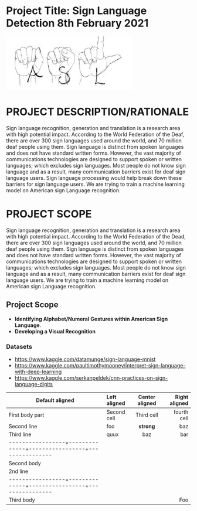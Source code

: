 # Project Title: Sign Language Detection                                          8th February 2021

![asl_asl_studies](Images/asl_asl_studies.jpg)

# PROJECT DESCRIPTION/RATIONALE
Sign language recognition, generation and translation is a research area with high potential impact. According to the World Federation of the Deaf, there are over 300 sign languages used around the world, and 70 million deaf people using them. Sign language is distinct from spoken languages and does not have standard written forms. However, the vast majority of communications technologies are designed to support spoken or written languages; which excludes sign languages. Most people do not know sign language and as a result, many communication barriers exist for deaf sign language users. Sign language processing would help break down these barriers for sign language users. We are trying to train a machine learning model on American sign Language recognition. 


# PROJECT SCOPE
Sign language recognition, generation and translation is a research area with high potential impact. According to the World Federation of the Dead, there are over 300 sign languages used around the world, and 70 million deaf people using them. Sign language is distinct from spoken languages and does not have standard written forms. However, the vast majority of communications technologies are designed to support spoken or written languages; which excludes sign languages. Most people do not know sign language and as a result, many communication barriers exist for deaf sign language users. We are trying to train a machine learning model on American sign Language recognition.


## Project Scope

* **Identifying Alphabet/Numeral Gestures within American Sign Language**.
* **Developing a Visual Recognition**

### Datasets
* <https://www.kaggle.com/datamunge/sign-language-mnist>
* <https://www.kaggle.com/paultimothymooney/interpret-sign-language-with-deep-learning>
* <https://www.kaggle.com/serkanpeldek/cnn-practices-on-sign-language-digits>


| Default aligned | Left aligned | Center aligned  | Right aligned  |
|-----------------|:-------------|:---------------:|---------------:|
| First body part | Second cell  | Third cell      | fourth cell    |
| Second line     | foo          | **strong**      | baz            |
| Third line      | quux         | baz             | bar            |
|-----------------+--------------+-----------------+----------------|
| Second body     |              |                 |                |
| 2nd line        |              |                 |                |
|-----------------+--------------+-----------------+----------------|
| Third body      |              |                 | Foo            |

